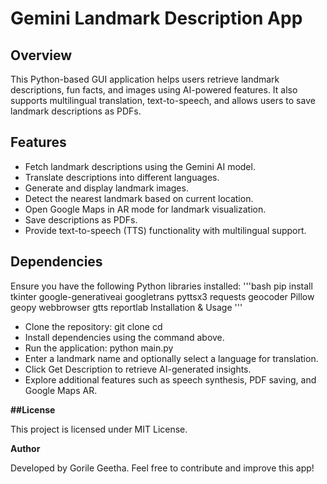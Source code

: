 # Gemini Landmark Description App

## Overview
This Python-based GUI application helps users retrieve landmark descriptions, fun facts, and images using AI-powered features. It also supports multilingual translation, text-to-speech, and allows users to save landmark descriptions as PDFs.

## Features
- Fetch landmark descriptions using the Gemini AI model.
- Translate descriptions into different languages.
- Generate and display landmark images.
- Detect the nearest landmark based on current location.
- Open Google Maps in AR mode for landmark visualization.
- Save descriptions as PDFs.
- Provide text-to-speech (TTS) functionality with multilingual support.

## Dependencies

Ensure you have the following Python libraries installed:
'''bash
pip install tkinter google-generativeai googletrans pyttsx3 requests geocoder Pillow geopy webbrowser gtts reportlab
Installation & Usage ''' 
- Clone the repository:
git clone <your-repo-url>
cd <your-repo-name>
- Install dependencies using the command above.
- Run the application:
python main.py
- Enter a landmark name and optionally select a language for translation.
- Click Get Description to retrieve AI-generated insights.
- Explore additional features such as speech synthesis, PDF saving, and Google Maps AR.

**##License**

This project is licensed under MIT License.


**Author**

Developed by Gorile Geetha. Feel free to contribute and improve this app!

